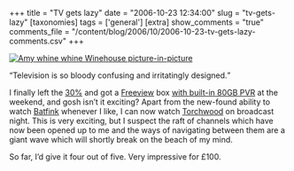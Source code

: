 +++
title = "TV gets lazy"
date = "2006-10-23 12:34:00"
slug = "tv-gets-lazy"
[taxonomies]
tags = ['general']
[extra]
show_comments = "true"
comments_file = "/content/blog/2006/10/2006-10-23-tv-gets-lazy-comments.csv"
+++

[![Amy whine whine Winehouse picture-in-picture](http://static.flickr.com/99/277133769_5b6b54a1dc_m.jpg)](http://www.flickr.com/photos/pip/277133769/)

<q cite="http://del.icio.us/url/5d26b2d8ae6c460f04575b46fa158dfb">Television is so bloody confusing and irritatingly designed.</q>

I finally left the [30%](http://news.bbc.co.uk/1/hi/technology/5360904.stm "About 72.5% of UK homes already have digital television.") and got a [Freeview](http://www.freeview.co.uk/) box [with built-in 80GB PVR](http://www.pvruk.co.uk/reviews.cfm?attributes.ProductID=45&Model=PVR80%20,%20PVR160 "Digihome 80GB") at the weekend, and gosh isn’t it exciting? Apart from the new-found ability to watch [Batfink](http://en.wikipedia.org/wiki/Batfink) whenever I like, I can now watch [Torchwood](http://en.wikipedia.org/wiki/Torchwood) on broadcast night. This is very exciting, but I suspect the raft of channels which have now been opened up to me and the ways of navigating between them are a giant wave which will shortly break on the beach of my mind.

So far, I’d give it four out of five. Very impressive for £100.
